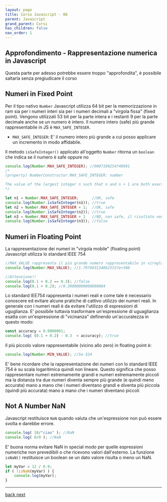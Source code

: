 ```yaml
---
layout: page
title: Corso Javascript - 08
parent: Javascript
grand_parent: Corsi
has_children: false
nav_order: 1
---
```


## Approfondimento - Rappresentazione numerica in Javascript

Questa parte per adesso potrebbe essere troppo "approfondita", è possibile saltarla senza pregiudicare il corso

## Numeri in Fixed Point
Per il tipo nativo `Number` Javascript utilizza 64 bit per la memorizzazione in ram sia per i numeri interi sia per i numeri decimali a "virgola fissa" (fixed point). Vengono utilizzati 53 bit per la parte intera e i restanti 9 per la parte decimale anche se un numero è intero. Il numero intero (safe) più grande rappresentabile in JS è `MAX_SAFE_INTEGER`.

- `MAX_SAFE_INTEGER`: E' il numero intero più grande a cui posso applicare un incremento in modo affidabile.

Il metodo `isSafeInteger()` applicato all'oggetto `Number` ritorna un `boolean` che indica se il numero è safe oppure no


```js
console.log(Number.MAX_SAFE_INTEGER); //9007199254740991
/*
(property) NumberConstructor.MAX_SAFE_INTEGER: number

The value of the largest integer n such that n and n + 1 are both exactly representable as a Number value. The value of Number.MAX_SAFE_INTEGER is 9007199254740991 2^53 − 1.
*/

let n1 = Number.MAX_SAFE_INTEGER;      //OK, safe
console.log(Number.isSafeInteger(n1)); //true
let n2 = Number.MAX_SAFE_INTEGER + 1;  //OK, safe
console.log(Number.isSafeInteger(n2)); //true
let n3 = Number.MAX_SAFE_INTEGER + 1   //NO, non safe, il risultato non è affidabile
console.log(Number.isSafeInteger(n3)); //false

```

## Numeri in Floating Point
La rappresentazione dei numeri in "virgola mobile" (floating point) Javascript utilizza lo standard IEEE 754 

```js
//MAX_VALUE rappresenta il più grande numero rappresentabile in virogla mobile
console.log(Number.MAX_VALUE); //1.7976931348623157e+308

//Attenzione!!
console.log(0.1 + 0.2 == 0.3); //false
console.log(0.1 + 0.2); //0.30000000000000004
```
Lo standard IEE754 rappresenta i numeri reali e come tale è necessario conoscere ed evitare alcune pratiche di cattivo utilizzo dei numeri reali. In generale con i numeri reali è da evitare l'utilizzo di espressioni di uguglianza. E' possibile tuttavia trasformare un'espressione di uguaglianza esatta con un'espressione di "vicinanza" definendo un'accuratezza in questo modo:

```js
const accuracy = 0.0000001;
console.log( (0.1 + 0.2) - 0.3  < accuracy); //true
```

Il più piccolo valore rappresentabile (vicino allo zero) in floating point è:

```js
console.log(Number.MIN_VALUE); //5e-324
```

E' bene ricordare che la rappresentazione dei numeri con lo standard IEEE 754 è su scala logaritimica quindi non lineare. Questo significa che posso rappresentare numeri estremamente grandi e numeri estremamente piccoli ma la distanza tra due numeri diventa sempre più grande (e quindi meno accurata) mano a mano che i numeri diventano grandi e diventa più piccola (quindi più accurata) mano a mano che i numeri diventano piccoli

## Not A Number NaN

Javascript restituisce `NaN` quando valuta che un'espressione non può essere svolta e darebbe errore.

```js
console.log( 10/"ciao" ); //NaN
console.log( 0/0 ); //NaN
```

E' buona norma evitare NaN in special modo per quelle espressioni numeriche non prevedibili o che ricevono valori dall'esterno. La funzione `isNaN()` restituisce un boolean se un dato valore risulta o meno un NaN.

```js
let myVar = 12 / 0.9;
if ( !isNaN(myVar) ) {
    console.log(myVar);
}
```

---

<div class="next-prev">
    <a href="./js-07.html" id="prev-link"> back </a> 
    <a href="./js-09.html" id="next-link"> next </a>
</div>